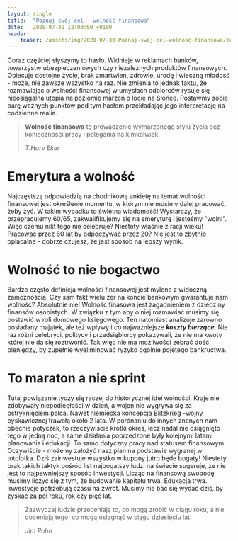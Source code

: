 ```yaml
---
layout: single
title:  "Poznaj swój cel - wolność finansowa"
date:   2020-07-30 12:00:00 +0100
header:
    teaser: /assets/img/2020-07-30-Poznaj-swoj-cel-wolnosc-finansowa/teaser.jpg
---
```


Coraz częściej słyszymy to hasło. Widnieje w reklamach banków, towarzystw ubezpieczeniowych czy niezależnych produktów finansowych. Obiecuje dostojne życie, brak zmartwień, zdrowie, urodę i wieczną młodość - może, nie zawsze wszystko na raz. Nie zmienia to jednak faktu, że rozmawiając o wolności finansowej w umysłach odbiorców rysuje się nieosiągalna utopia na poziomie marzeń o locie na Słońce. Postawmy sobie parę ważnych punktów pod tym hasłem przekładając jego interpretację na codzienne realia.

> **Wolność finansowa** to prowadzenie wymarzonego stylu życia bez konieczności pracy i polegania na kimkolwiek.
>
> <cite>T.Harv Eker</cite>

# Emerytura a wolność

Najczęstszą odpowiedzią na chodnikową ankietę na temat wolności finansowej jest określenie momentu, w którym nie musimy dalej pracować, żeby żyć. W takim wypadku to świetna wiadomość! Wystarczy, że przepracujemy 60/65, zakwalifikujemy się na emeryturę i jesteśmy "wolni". Więc czemu nikt tego nie celebruje? Niestety właśnie z racji wieku! Pracować przez 60 lat by odpoczywać przez 20? Nie jest to zbytnio opłacalne - dobrze czujesz, że jest sposób na lepszy wynik.

# Wolność to nie bogactwo

Bardzo często definicja wolności finansowej jest mylona z widoczną zamożnością. Czy sam fakt wielu zer na koncie bankowym gwarantuje nam wolność? Absolutnie nie! Wolność finasowa jest zagadnieniem z dziedziny finansów osobistych. W związku z tym aby o niej rozmawiać musimy się postawić w roli domowego księgowego. Ten natomiast analizuje zarówno posiadany majątek, ale też wpływy i co najważniejsze ***koszty bierzące***. Nie raz różni celebryci, politycy i przedsiębiorcy pokazywali, że nie ma kwoty której nie da się roztrwonić. Tak więc nie ma możliwości zebrać dość pieniędzy, by zupełnie wyeliminować ryzyko ogólnie pojętego bankructwa.

# To maraton a nie sprint

Tutaj powiązanie tyczy się raczej do historycznej idei wolności. Kraje nie zdobywały niepodległości w dzień, a wojen nie wygrywa się za pstryknięciem palca. Nawet niemiecka koncepcja Blitzkrieg -wojny byskawicznej trawałą około 2 lata. W porónaniu do innych znanych nam obecnie potyczek, to rzeczywiście krótki okres, lecz nadal nie osiągnięto tego w jedną noc, a same działania poprzedzone były kolejnymi latami planowania i edukacji. To samo dotyczny pracy nad statusem finansowym. Oczywiście - możemy założyć nasz plan na podstawie wygranej w totolotka. Dziś zainwestuje wszystko w kupony jutro będe bogaty! Niestety brak takich taktyk pośród list najbogatszy ludzi na świecie sugeruje, że nie jest to najpewniejszy sposób inwestycji. Licząc na finansową swobodę musimy liczyć się z tym, że budowanie kapitału trwa. Edukacja trwa. Inwestycje potrzebują czasu na zwrot. Musimy nie bać się wydać dziś, by zyskać za pół roku, rok czy pięć lat.

> Zazwyczaj ludzie przeceniają to, co mogą zrobić w ciągu roku, a nie doceniają tego, co mogą osiągnąć w ciągu dziesięciu lat.
>
> <cite>Jim Rohn</cite>